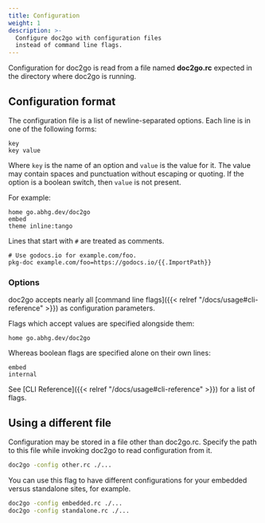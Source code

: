 ```yaml
---
title: Configuration
weight: 1
description: >-
  Configure doc2go with configuration files
  instead of command line flags.
---
```


Configuration for doc2go is read from a file named **doc2go.rc**
expected in the directory where doc2go is running.

## Configuration format

The configuration file is a list of newline-separated options.
Each line is in one of the following forms:

    key
    key value

Where `key` is the name of an option and `value` is the value for it.
The value may contain spaces and punctuation without escaping or quoting.
If the option is a boolean switch, then `value` is not present.

For example:

```
home go.abhg.dev/doc2go
embed
theme inline:tango
```

Lines that start with `#` are treated as comments.

```
# Use godocs.io for example.com/foo.
pkg-doc example.com/foo=https://godocs.io/{{.ImportPath}}
```

### Options

doc2go accepts nearly all [command line flags]({{< relref "/docs/usage#cli-reference" >}})
as configuration parameters.

Flags which accept values are specified alongside them:

    home go.abhg.dev/doc2go

Whereas boolean flags are specified alone on their own lines:

    embed
    internal

See  [CLI Reference]({{< relref "/docs/usage#cli-reference" >}})
for a list of flags.

## Using a different file

Configuration may be stored in a file other than doc2go.rc.
Specify the path to this file while invoking doc2go
to read configuration from it.

```bash
doc2go -config other.rc ./...
```

You can use this flag to have different configurations for
your embedded versus standalone sites, for example.

```bash
doc2go -config embedded.rc ./...
doc2go -config standalone.rc ./...
```
